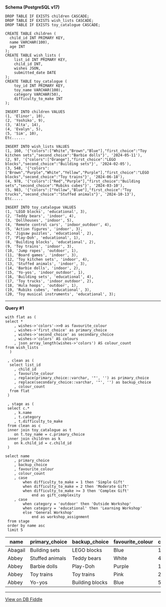 **Schema (PostgreSQL v17)**

    DROP TABLE IF EXISTS children CASCADE;
    DROP TABLE IF EXISTS wish_lists CASCADE;
    DROP TABLE IF EXISTS toy_catalogue CASCADE;
    
    CREATE TABLE children (
      child_id INT PRIMARY KEY,
      name VARCHAR(100),
      age INT
    );
    CREATE TABLE wish_lists (
        list_id INT PRIMARY KEY,
        child_id INT,
        wishes JSON,
        submitted_date DATE
    );
    CREATE TABLE toy_catalogue (
        toy_id INT PRIMARY KEY,
        toy_name VARCHAR(100),
        category VARCHAR(50),
        difficulty_to_make INT
    );
    
    INSERT INTO children VALUES
    (1, 'Elinor', 10),
    (2, 'Yoshiko', 9),
    (3, 'Alta', 14),
    (4, 'Evalyn', 5),
    (5, 'Sim', 10),
    Etc......
    
    INSERT INTO wish_lists VALUES
    (1, 160, '{"colors":["White","Brown","Blue"],"first_choice":"Toy kitchen sets","second_choice":"Barbie dolls"}', '2024-05-11'),
    (2, 97, '{"colors":["Orange"],"first_choice":"LEGO blocks","second_choice":"Building sets"}', '2024-02-05'),
    (3, 548, '{"colors":["Brown","Purple","White","Yellow","Purple"],"first_choice":"LEGO blocks","second_choice":"Toy trains"}', '2024-06-18'),
    (4, 978, '{"colors":["Red","Purple"],"first_choice":"Building sets","second_choice":"Rubiks cubes"}', '2024-03-10'),
    (5, 983, '{"colors":["Yellow","Blue"],"first_choice":"Toy trucks","second_choice":"Stuffed animals"}', '2024-10-13'),
    Etc.....
    
    INSERT INTO toy_catalogue VALUES
    (1, 'LEGO blocks', 'educational', 3),
    (2, 'Teddy bears', 'indoor', 4),
    (3, 'Dollhouses', 'indoor', 5),
    (4, 'Remote control cars', 'indoor_outdoor', 4),
    (5, 'Action figures', 'indoor', 3),
    (6, 'Jigsaw puzzles', 'educational', 2),
    (7, 'Play-Doh', 'educational', 1),
    (8, 'Building blocks', 'educational', 2),
    (9, 'Toy trains', 'indoor', 3),
    (10, 'Jump ropes', 'outdoor', 1),
    (11, 'Board games', 'indoor', 3),
    (12, 'Toy kitchen sets', 'indoor', 4),
    (13, 'Stuffed animals', 'indoor', 3),
    (14, 'Barbie dolls', 'indoor', 2),
    (15, 'Yo-yos', 'indoor_outdoor', 1),
    (16, 'Building sets', 'educational', 4),
    (17, 'Toy trucks', 'indoor_outdoor', 2),
    (18, 'Hula hoops', 'outdoor', 1),
    (19, 'Rubiks cubes', 'educational', 3),
    (20, 'Toy musical instruments', 'educational', 3);
    

---

**Query #1**

    with flat as (
    select * 
    	, wishes->'colors'->>0 as favourite_colour
        , wishes->'first_choice' as primary_choice
        , wishes->'second_choice' as secondary_choice
        , wishes->'colors' AS colours
      	, json_array_length(wishes->'colors') AS colour_count
    from wish_lists
      )
      
     , clean as (
      select list_id
        , child_id
        , favourite_colour
        , replace(primary_choice::varchar, '"', '') as primary_choice
       	, replace(secondary_choice::varchar, '"', '') as backup_choice
       	, colour_count
      from flat
     )
     
     , stage as (
     select c.* 
     	, k.name
        , t.category
        , t.difficulty_to_make
     from clean as c
     inner join toy_catalogue as t
     	on t.toy_name = c.primary_choice
     inner join children as k
     	on k.child_id = c.child_id
     )
    
    select name
    	, primary_choice
        , backup_choice
        , favourite_colour
        , colour_count
        , case 
        	when difficulty_to_make = 1 then 'Simple Gift'
            when difficulty_to_make = 2 then 'Moderate Gift'
            when difficulty_to_make >= 3 then 'Complex Gift'
            	end as gift_complexity
        , case 
       		when category = 'outdoor' then 'Outside Workshop'
            when category = 'educational' then 'Learning Workshop'
            else 'General Workshop'
            	end as workshop_assignment
     from stage
     order by name asc
     limit 5

| name    | primary_choice  | backup_choice   | favourite_colour | colour_count | gift_complexity | workshop_assignment |
| ------- | --------------- | --------------- | ---------------- | ------------ | --------------- | ------------------- |
| Abagail | Building sets   | LEGO blocks     | Blue             | 1            | Complex Gift    | Learning Workshop   |
| Abbey   | Stuffed animals | Teddy bears     | White            | 4            | Complex Gift    | General Workshop    |
| Abbey   | Barbie dolls    | Play-Doh        | Purple           | 1            | Moderate Gift   | General Workshop    |
| Abbey   | Toy trains      | Toy trains      | Pink             | 2            | Complex Gift    | General Workshop    |
| Abbey   | Yo-yos          | Building blocks | Blue             | 5            | Simple Gift     | General Workshop    |

---

[View on DB Fiddle](https://www.db-fiddle.com/f/8WVgob4sMV2iiymgPPmLg1/0)